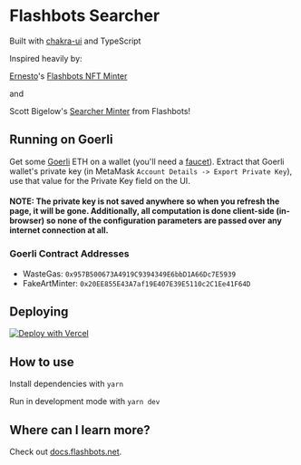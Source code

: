 # Flashbots Searcher

Built with [chakra-ui](https://github.com/chakra-ui/chakra-ui) and TypeScript

Inspired heavily by:

[Ernesto](https://twitter.com/ernestognw)'s [Flashbots NFT Minter](https://github.com/ernestognw/flashbots-nft-minter)

and

Scott Bigelow's [Searcher Minter](https://github.com/flashbots/searcher-minter) from Flashbots!


## Running on Goerli

Get some [Goerli](https://goerli.etherscan.io/) ETH on a wallet (you'll need a [faucet](https://faucet.goerli.mudit.blog/)). Extract that Goerli wallet's private key (in MetaMask `Account Details -> Export Private Key`), use that value for the Private Key field on the UI.

#### NOTE: The private key is not saved anywhere so when you refresh the page, it will be gone. Additionally, all computation is done client-side (in-browser) so none of the configuration parameters are passed over any internet connection at all.

### Goerli Contract Addresses

* WasteGas: `0x957B500673A4919C9394349E6bbD1A66Dc7E5939`
* FakeArtMinter: `0x20EE855E43A7af19E407E39E5110c2C1Ee41F64D`


## Deploying

[![Deploy with Vercel](https://vercel.com/button)](https://vercel.com/new/git/external?repository-url=https://github.com/vercel/next.js/tree/canary/examples/with-chakra-ui-typescript&project-name=with-chakra-ui-typescript&repository-name=with-chakra-ui-typescript)


## How to use

Install dependencies with `yarn`

Run in development mode with `yarn dev`

## Where can I learn more?

Check out [docs.flashbots.net](https://docs.flashbots.net).